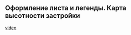 ## Оформление листа и легенды. Карта высотности застройки

[video](https://player.softculture.cc/embed/online/GIS/GIS_10.10.12_L4-8_Graphic_Qgis_Composer)